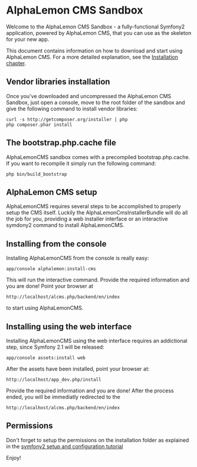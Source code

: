 AlphaLemon CMS Sandbox
========================

Welcome to the AlphaLemon CMS Sandbox - a fully-functional Symfony2  
application, powered by AlphaLemon CMS, that you can use as the skeleton 
for your new app. 

This document contains information on how to download and start using AlphaLemon CMS.
For a more detailed explanation, see the
[Installation chapter](http://http://alphalemon.com/how-to-install-alphalemon-cms).

Vendor libraries installation
-----------------------------

Once you've downloaded and uncompressed the AlphaLemon CMS Sandbox, just open a console, 
move to the root folder of the sandbox and give the following command to install vendor 
libraries:

    curl -s http://getcomposer.org/installer | php
    php composer.phar install


The bootstrap.php.cache file
----------------------------
AlphaLemonCMS sandbox comes with a precompiled bootstrap.php.cache. If you want to recompile it simply run the
following command:

    php bin/build_bootstrap


AlphaLemon CMS setup
--------------------

AlphaLemonCMS requires several steps to be accomplished to properly setup the CMS itself. Luckily 
the AlphaLemonCmsInstallerBundle will do all the job for you, providing a web installer interface 
or an interactive symdony2 command to install AlphaLemonCMS.

Installing from the console
---------------------------
Installing AlphaLemonCMS from the console is really easy:

    app/console alphalemon:install-cms

This will run the interactive command. Provide the required information and you are done! Point
your browser at 

    http://localhost/alcms.php/backend/en/index

to start using AlphaLemonCMS.

Installing using the web interface
----------------------------------
Installing AlphaLemonCMS using the web interface requires an addictional step, since Symfony 2.1
will be released:

    app/console assets:install web

After the assets have been installed, point your browser at:

    http://localhost/app_dev.php/install

Provide the required information and you are done! After the process ended, you will be immediatly 
redirected to the 

    http://localhost/alcms.php/backend/en/index

Permissions
-----------
Don't forget to setup the permissions on the installation folder as explained in the [symfony2 setup and configuration
tutorial](http://symfony.com/doc/current/book/installation.html#configuration-and-setup)

Enjoy!

